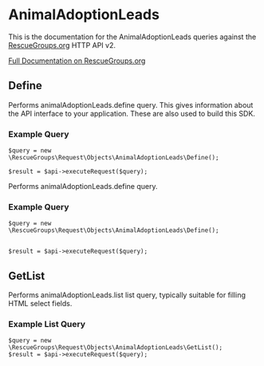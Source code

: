 # AnimalAdoptionLeads

This is the documentation for the AnimalAdoptionLeads queries against the [RescueGroups.org](https://www.rescuegroups.org/) HTTP API v2.

[Full Documentation on RescueGroups.org](https://userguide.rescuegroups.org/display/APIDG/Object+definitions#Objectdefinitions-animalAdoptionLeads)

## Define
Performs animalAdoptionLeads.define query. This gives information about the API interface to your application. These are also used to build this SDK.

### Example Query

    $query = new \RescueGroups\Request\Objects\AnimalAdoptionLeads\Define();

    $result = $api->executeRequest($query);
Performs animalAdoptionLeads.define query.

### Example Query

    $query = new \RescueGroups\Request\Objects\AnimalAdoptionLeads\Define();


    $result = $api->executeRequest($query);

## GetList
Performs animalAdoptionLeads.list list query, typically suitable for filling HTML select fields.

### Example List Query

    $query = new \RescueGroups\Request\Objects\AnimalAdoptionLeads\GetList();
    $result = $api->executeRequest($query);
